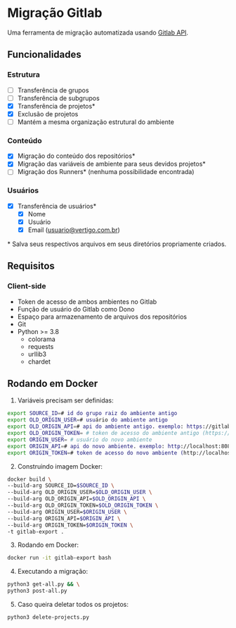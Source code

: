 # Migração Gitlab

Uma ferramenta de migração automatizada usando [Gitlab API](https://docs.gitlab.com/ee/api/).

## Funcionalidades

### Estrutura

- [ ] Transferência de grupos
- [ ] Transferência de subgrupos
- [x] Transferência de projetos*
- [x] Exclusão de projetos
- [ ] Mantém a mesma organização estrutural do ambiente

### Conteúdo

- [x] Migração do conteúdo dos repositórios*
- [x] Migração das variáveis de ambiente para seus devidos projetos*
- [ ] Migração dos Runners* (nenhuma possibilidade encontrada)

### Usuários

- [x] Transferência de usuários*
  - [x] Nome
  - [x] Usuário
  - [x] Email (usuario@vertigo.com.br)

\* Salva seus respectivos arquivos em seus diretórios propriamente criados.

## Requisitos

### Client-side

- Token de acesso de ambos ambientes no Gitlab
- Função de usuário do Gitlab como Dono
- Espaço para armazenamento de arquivos dos repositórios
- Git
- Python >= 3.8
  - colorama
  - requests
  - urllib3
  - chardet

## Rodando em Docker

1. Variáveis precisam ser definidas:

```bash
export SOURCE_ID=# id do grupo raiz do ambiente antigo
export OLD_ORIGIN_USER=# usuário do ambiente antigo
export OLD_ORIGIN_API=# api do ambiente antigo. exemplo: https://gitlab.com/api/v4/
export OLD_ORIGIN_TOKEN= # token de acesso do ambiente antigo (https://gitlab.com/-/profile/personal_access_tokens)
export ORIGIN_USER= # usuário do novo ambiente
export ORIGIN_API=# api do novo ambiente. exemplo: http://localhost:8080/api/v4/projects
export ORIGIN_TOKEN=# token de acesso do novo ambiente (http://localhost/-/profile/personal_access_tokens)
```

2. Construindo imagem Docker:

```bash
docker build \
--build-arg SOURCE_ID=$SOURCE_ID \
--build-arg OLD_ORIGIN_USER=$OLD_ORIGIN_USER \
--build-arg OLD_ORIGIN_API=$OLD_ORIGIN_API \
--build-arg OLD_ORIGIN_TOKEN=$OLD_ORIGIN_TOKEN \ 
--build-arg ORIGIN_USER=$ORIGIN_USER \ 
--build-arg ORIGIN_API=$ORIGIN_API \
--build-arg ORIGIN_TOKEN=$ORIGIN_TOKEN \
-t gitlab-export .
```

3. Rodando em Docker:

```bash
docker run -it gitlab-export bash
```

4. Executando a migração:

```bash
python3 get-all.py && \
python3 post-all.py
```

5. Caso queira deletar todos os projetos:

```bash
python3 delete-projects.py
```